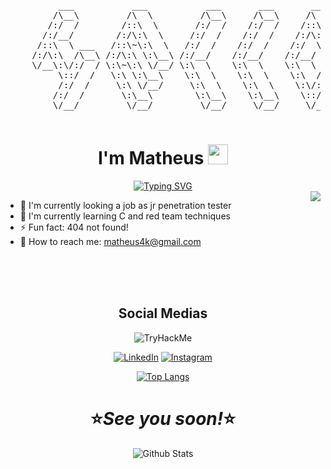 <div align="center">
	<pre>
	      ___           ___           ___       ___       ___     
	     /\__\         /\  \         /\__\     /\__\     /\  \    
	    /:/  /        /::\  \       /:/  /    /:/  /    /::\  \   
	   /:/__/        /:/\:\  \     /:/  /    /:/  /    /:/\:\  \  
	  /::\  \ ___   /::\~\:\  \   /:/  /    /:/  /    /:/  \:\  \ 
	 /:/\:\  /\__\ /:/\:\ \:\__\ /:/__/    /:/__/    /:/__/ \:\__\
	 \/__\:\/:/  / \:\~\:\ \/__/ \:\  \    \:\  \    \:\  \ /:/  /
	      \::/  /   \:\ \:\__\    \:\  \    \:\  \    \:\  /:/  / 
	      /:/  /     \:\ \/__/     \:\  \    \:\  \    \:\/:/  /  
	     /:/  /       \:\__\        \:\__\    \:\__\    \::/  /   
	     \/__/         \/__/         \/__/     \/__/     \/__/   
	</pre>
</div>

<div align="center">
  <h1>I'm Matheus <img src="https://media.giphy.com/media/hvRJCLFzcasrR4ia7z/giphy.gif" width="32px"></h1>
</div>

<div align="center">
<a href="https://git.io/typing-svg"><img src="https://readme-typing-svg.demolab.com?font=Ubuntu&duration=2000&pause=300&color=000000&background=FFFFFF&vCenter=true&multiline=true&width=435&height=100&lines=%F0%9F%8D%B7%F0%9F%97%BF+Matheus+Fracalossi;%F0%9F%90%B1%E2%80%8D%F0%9F%92%BB+Penetration+Tester;Brazil%2C+MS" alt="Typing SVG" /></a><br>
</div>

<img align="right" src="https://media.giphy.com/media/WiM5K1e9MtEic/giphy.gif">

<div align="left">
	<ul>
		<li> 🔭 I'm currently looking a job as jr penetration tester<br>
		<li> 🌱 I'm currently learning C and red team techniques<br>
		<li> ⚡ Fun fact: 404 not found!<br>
		<li> 📧 How to reach me: <a href="mailto:matheus4k@gmail.com">matheus4k@gmail.com</a>
	</ul>
</div><br><br><br>

<div align="center">
	<h2>Social Medias</h2>
</div>

<div align="center">
<img src="https://tryhackme-badges.s3.amazonaws.com/pleasematheus.png" alt="TryHackMe"></p>

[![LinkedIn](https://img.shields.io/badge/linkedin-%230077B5.svg?style=for-the-badge&logo=linkedin&logoColor=white)](https://www.linkedin.com/in/matheusfracalossi) [![Instagram](https://img.shields.io/badge/Instagram-%23E4405F.svg?style=for-the-badge&logo=Instagram&logoColor=white)](https://www.instagram.com/pleasematheus)<br>
	
[![Top Langs](https://github-readme-stats.vercel.app/api/top-langs/?username=pleasematheus&langs_count=5)](https://github.com/pleasematheus/github-readme-stats)
</div>

<h1 align='center'>⭐<i>See you soon!</i>⭐</h1>
<p align="center">
        <img src="https://raw.githubusercontent.com/mayhemantt/mayhemantt/Update/svg/Bottom.svg" alt="Github Stats" />
</p>
